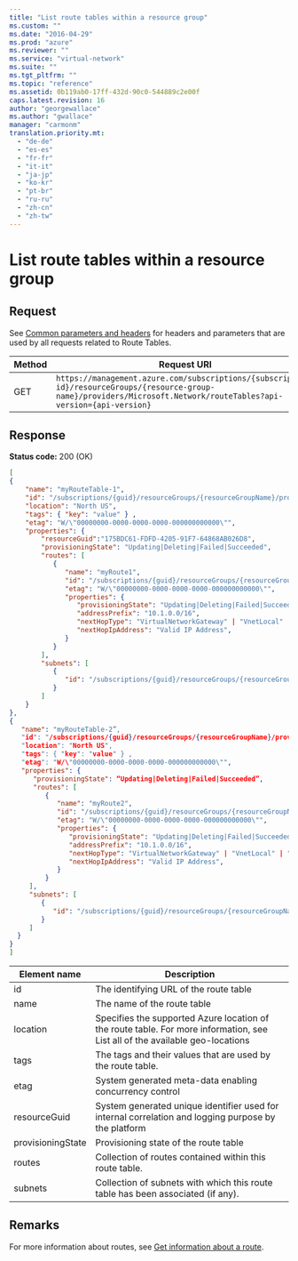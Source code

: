 ```yaml
---
title: "List route tables within a resource group"
ms.custom: ""
ms.date: "2016-04-29"
ms.prod: "azure"
ms.reviewer: ""
ms.service: "virtual-network"
ms.suite: ""
ms.tgt_pltfrm: ""
ms.topic: "reference"
ms.assetid: 0b119ab0-17ff-432d-90c0-544889c2e00f
caps.latest.revision: 16
author: "georgewallace"
ms.author: "gwallace"
manager: "carmonm"
translation.priority.mt: 
  - "de-de"
  - "es-es"
  - "fr-fr"
  - "it-it"
  - "ja-jp"
  - "ko-kr"
  - "pt-br"
  - "ru-ru"
  - "zh-cn"
  - "zh-tw"
---
```

# List route tables within a resource group
## Request  
 See [Common parameters and headers](route-tables.md#bk_common) for headers and parameters that are used by all requests related to Route Tables.  
  
|Method|Request URI|  
|------------|-----------------|  
|GET|`https://management.azure.com/subscriptions/{subscription-id}/resourceGroups/{resource-group-name}/providers/Microsoft.Network/routeTables?api-version={api-version}`|  
  
## Response  
 **Status code:** 200 (OK)  
  
```json  
[  
{  
    "name": "myRouteTable-1",  
    "id": "/subscriptions/{guid}/resourceGroups/{resourceGroupName}/providers/Microsoft.Network/routeTables/myRouteTable-1",  
    "location": "North US",  
    "tags": { "key": "value" } ,  
    "etag": "W/\"00000000-0000-0000-0000-000000000000\"",  
    "properties": {  
        "resourceGuid":"175BDC61-FDFD-4205-91F7-64868AB026D8",   
        "provisioningState": "Updating|Deleting|Failed|Succeeded",  
        "routes": [   
           {  
              "name": "myRoute1",  
              "id": "/subscriptions/{guid}/resourceGroups/{resourceGroupName}/providers/Microsoft.Network/routeTables/myRouteTable/routes/myRoute1",  
              "etag": "W/\"00000000-0000-0000-0000-000000000000\"",  
              "properties": {   
                 "provisioningState": "Updating|Deleting|Failed|Succeeded",  
                 "addressPrefix": "10.1.0.0/16",  
                 "nextHopType": "VirtualNetworkGateway" | "VnetLocal" | "Internet" | "VirtualAppliance" | "None",  
                 "nextHopIpAddress": "Valid IP Address",  
              }  
           }  
        ],  
        "subnets": [  
           {  
              "id": "/subscriptions/{guid}/resourceGroups/{resourceGroupName}/providers/Microsoft.Network/virtualNetworks/myvnet1/subnets/mysubnet1"  
           }  
        ]  
    }  
},  
{  
   "name": "myRouteTable-2”,  
   "id": "/subscriptions/{guid}/resourceGroups/{resourceGroupName}/providers/Microsoft.Network/routeTables/myRouteTable-2",  
   "location": "North US",  
   "tags": { "key": "value" } ,  
   "etag": "W/\"00000000-0000-0000-0000-000000000000\"",  
   "properties": {   
      "provisioningState": “Updating|Deleting|Failed|Succeeded”,  
      "routes": [   
         {  
            "name": "myRoute2",  
            "id": "/subscriptions/{guid}/resourceGroups/{resourceGroupName}/providers/Microsoft.Network/routeTables/myRouteTable/routes/myRoute2",  
            "etag": "W/\"00000000-0000-0000-0000-000000000000\"",  
            "properties": {   
               "provisioningState": "Updating|Deleting|Failed|Succeeded",  
               "addressPrefix": "10.1.0.0/16",  
               "nextHopType": "VirtualNetworkGateway" | "VnetLocal" | "Internet" | "VirtualAppliance" | "None",  
               "nextHopIpAddress": "Valid IP Address",  
            }  
         }  
     ],  
     "subnets": [  
        {  
           "id": "/subscriptions/{guid}/resourceGroups/{resourceGroupName}/providers/Microsoft.Network/virtualNetworks/myvnet1/subnets/mysubnet2"  
        }  
     ]  
  }  
}  
]  
```  
  
|Element name|Description|  
|------------------|-----------------|  
|id|The identifying URL of the route table|  
|name|The name of the route table|  
|location|Specifies the supported Azure location of the route table. For more information, see List all of the available geo-locations|  
|tags|The tags and their values that are used by the route table.|  
|etag|System generated meta-data enabling concurrency control|  
|resourceGuid|System generated unique identifier used for internal correlation and logging purpose by the platform|  
|provisioningState|Provisioning state of the route table|  
|routes|Collection of routes contained within this route table.|  
|subnets|Collection of subnets with which this route table has been associated (if any).|  
  
## Remarks  
 For more information about routes, see  [Get information about a route](get-information-about-a-route.md).

